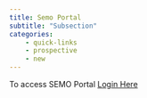 ```yaml
---
title: Semo Portal
subtitle: "Subsection"
categories: 
    - quick-links
    - prospective
    - new
---
```

To access SEMO Portal
<a href="HTTP://PORTAL.SEMO.EDU/" target="blank">Login Here</a>